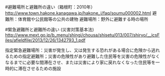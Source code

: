 ##
#
#避難場所と避難所の違い（箱根町：2010年）
http://www.town.hakone.kanagawa.jp/hakone_j/faq/soumu000002.html
避難所：体育館や公民館等の公共の建物
避難場所：野外に避難する時の場所

#緊急避難所と避難所の違い (災害対策基本法)  
http://www.mext.go.jp/b_menu/shingi/chousa/shisetu/013/007/shiryo/__icsFiles/afieldfile/2013/12/26/1342793_1.pdf

指定緊急避難場所：災害が発生し、又は発生する恐れがある場合に危険から逃れるための指定避難所；災害の危険性があり避難した住民等を災害の危険性がなくなるまでに必要な間滞在させ、または災害により家に戻れなくなった住民等を一時的に滞在させるための施設  

